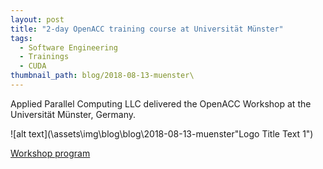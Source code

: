 ```yaml
---
layout: post
title: "2-day OpenACC training course at Universität Münster"
tags:
  - Software Engineering
  - Trainings
  - CUDA
thumbnail_path: blog/2018-08-13-muenster\
---
```


Applied Parallel Computing LLC delivered the OpenACC Workshop at the Universität Münster, Germany.

![alt text](\assets\img\blog\blog\2018-08-13-muenster\"Logo Title Text 1")

[Workshop program](\assets\img\blog\2018-08-13-muenster\umuenster_program.pdf)
